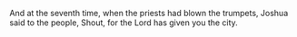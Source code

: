 And at the seventh time, when the priests had blown the trumpets, Joshua said to the people, Shout, for the Lord has given you the city.
